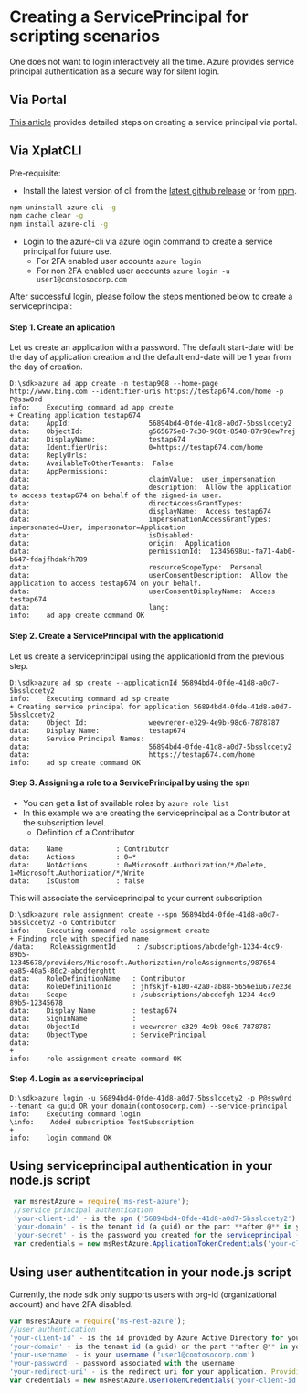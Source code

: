 
# Creating a ServicePrincipal for scripting scenarios
One does not want to login interactively all the time. Azure provides service principal authentication as a secure way for silent login.

## Via Portal
[This article](https://azure.microsoft.com/en-us/documentation/articles/resource-group-create-service-principal-portal/) provides detailed steps on creating a service principal via portal.

## Via XplatCLI
Pre-requisite:
- Install the latest version of cli from the [latest github release](https://github.com/Azure/azure-xplat-cli/releases) or from [npm](https://npmjs.com/package/azure-cli).

```bash
npm uninstall azure-cli -g
npm cache clear -g
npm install azure-cli -g
```
- Login to the azure-cli via azure login command to create a service principal for future use.
  - For 2FA enabled user accounts  `azure login`
  - For non 2FA enabled user accounts `azure login -u user1@constosocorp.com`

After successful login, please follow the steps mentioned below to create a serviceprincipal:

#### Step 1. Create an aplication

Let us create an application with a password. The default start-date witll be the day of application creation and the default end-date will be 1 year from the day of creation.
```
D:\sdk>azure ad app create -n testap908 --home-page http://www.bing.com --identifier-uris https://testap674.com/home -p P@ssw0rd
info:    Executing command ad app create
+ Creating application testap674
data:    AppId:                   56894bd4-0fde-41d8-a0d7-5bsslccety2
data:    ObjectId:                g565675e8-7c30-908t-8548-87r98ew7rej
data:    DisplayName:             testap674
data:    IdentifierUris:          0=https://testap674.com/home
data:    ReplyUrls:
data:    AvailableToOtherTenants:  False
data:    AppPermissions:
data:                             claimValue:  user_impersonation
data:                             description:  Allow the application to access testap674 on behalf of the signed-in user.
data:                             directAccessGrantTypes:
data:                             displayName:  Access testap674
data:                             impersonationAccessGrantTypes:  impersonated=User, impersonator=Application
data:                             isDisabled:
data:                             origin:  Application
data:                             permissionId:  12345698ui-fa71-4ab0-b647-fdajfhdakfh789
data:                             resourceScopeType:  Personal
data:                             userConsentDescription:  Allow the application to access testap674 on your behalf.
data:                             userConsentDisplayName:  Access testap674
data:                             lang:
info:    ad app create command OK
```

#### Step 2. Create a ServicePrincipal with the applicationId

Let us create a serviceprincipal using the applicationId from the previous step.
```
D:\sdk>azure ad sp create --applicationId 56894bd4-0fde-41d8-a0d7-5bsslccety2
info:    Executing command ad sp create
+ Creating service principal for application 56894bd4-0fde-41d8-a0d7-5bsslccety2
data:    Object Id:               weewrerer-e329-4e9b-98c6-7878787
data:    Display Name:            testap674
data:    Service Principal Names:
data:                             56894bd4-0fde-41d8-a0d7-5bsslccety2
data:                             https://testap674.com/home
info:    ad sp create command OK
```

#### Step 3. Assigning a role to a ServicePrincipal by using the spn

- You can get a list of available roles by ```azure role list```
- In this example we are creating the serviceprincipal as a Contributor at the subscription level.
  - Definition of a Contributor
```
data:    Name             : Contributor
data:    Actions          : 0=*
data:    NotActions       : 0=Microsoft.Authorization/*/Delete, 1=Microsoft.Authorization/*/Write
data:    IsCustom         : false
```
This will associate the serviceprincipal to your current subscription
```
D:\sdk>azure role assignment create --spn 56894bd4-0fde-41d8-a0d7-5bsslccety2 -o Contributor
info:    Executing command role assignment create
+ Finding role with specified name
/data:    RoleAssignmentId     : /subscriptions/abcdefgh-1234-4cc9-89b5-12345678/providers/Microsoft.Authorization/roleAssignments/987654-ea85-40a5-80c2-abcdferghtt
data:    RoleDefinitionName   : Contributor
data:    RoleDefinitionId     : jhfskjf-6180-42a0-ab88-5656eiu677e23e
data:    Scope                : /subscriptions/abcdefgh-1234-4cc9-89b5-12345678
data:    Display Name         : testap674
data:    SignInName           :
data:    ObjectId             : weewrerer-e329-4e9b-98c6-7878787
data:    ObjectType           : ServicePrincipal
data:
+
info:    role assignment create command OK
```

#### Step 4. Login as a serviceprincipal
```
D:\sdk>azure login -u 56894bd4-0fde-41d8-a0d7-5bsslccety2 -p P@ssw0rd --tenant <a guid OR your domain(contosocorp.com) --service-principal
info:    Executing command login
\info:    Added subscription TestSubscription
+
info:    login command OK
```

## Using serviceprincipal authentication in your node.js script
```javascript
 var msrestAzure = require('ms-rest-azure');
 //service principal authentication
 'your-client-id' - is the spn ('56894bd4-0fde-41d8-a0d7-5bsslccety2')
 'your-domain' - is the tenant id (a guid) or the part **after @** in your username (user1@**contosocorp.com**) ('contosocorp.com')
 'your-secret' - is the password you created for the serviceprincipal ('P@ssw0rd')
 var credentials = new msRestAzure.ApplicationTokenCredentials('your-client-id', 'your-domain', 'your-secret');
 ```

## Using user authentitcation in your node.js script
Currently, the node sdk only supports users with org-id (organizational account) and have 2FA disabled.
 ```javascript
 var msrestAzure = require('ms-rest-azure');
 //user authentication
 'your-client-id' - is the id provided by Azure Active Directory for your application
 'your-domain' - is the tenant id (a guid) or the part **after @** in your username (user1@**contosocorp.com**) ('contosocorp.com')
 'your-username' - is your username ('user1@contosocorp.com')
 'your-password' - password associated with the username
 'your-redirect-uri' - is the redirect uri for your application. Providing 'http://localhost:8080' should also be fine.
 var credentials = new msRestAzure.UserTokenCredentials('your-client-id', 'your-domain', 'your-username', 'your-password', 'your-redirect-uri');
 ```
